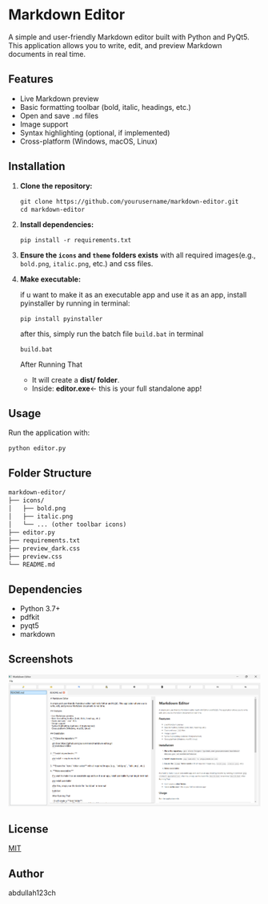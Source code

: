 # Markdown Editor

A simple and user-friendly Markdown editor built with Python and PyQt5. This application allows you to write, edit, and preview Markdown documents in real time.

## Features

- Live Markdown preview
- Basic formatting toolbar (bold, italic, headings, etc.)
- Open and save `.md` files
- Image support
- Syntax highlighting (optional, if implemented)
- Cross-platform (Windows, macOS, Linux)

## **Installation**

1. **Clone the repository:**
   ```
   git clone https://github.com/yourusername/markdown-editor.git
   cd markdown-editor
   ```

2. **Install dependencies:** 
   ```
   pip install -r requirements.txt
   ```

3. **Ensure the `icons` and  `theme` folders exists** with all required images(e.g., `bold.png`, `italic.png`, etc.) and css files.

4. **Make executable:** 

   if u want to make it as an executable app and use it as an app, install pyinstaller by running in terminal:
   ```
   pip install pyinstaller
   ```
   after this, simply run the batch file `build.bat` in terminal
   ```
   build.bat
   ```
   After Running That

   - It will create a **dist/ folder**.
   - Inside: **editor.exe**← this is your full standalone app!

## Usage

Run the application with:
```
python editor.py
```

## Folder Structure

```
markdown-editor/
├── icons/
│   ├── bold.png
│   ├── italic.png
│   └── ... (other toolbar icons)
├── editor.py
├── requirements.txt
├── preview_dark.css
├── preview.css
└── README.md
```

## Dependencies

- Python 3.7+
- pdfkit 
- pyqt5
- markdown

## Screenshots

![Markdown Editor Preview](icons/preview.png)

## License

[MIT](LICENSE)

## Author

abdullah123ch


